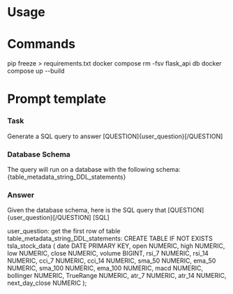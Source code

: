# Usage


# Commands
pip freeze > requirements.txt
docker compose rm -fsv flask_api db
docker compose up --build

# Prompt template
### Task
Generate a SQL query to answer [QUESTION]{user_question}[/QUESTION]

### Database Schema
The query will run on a database with the following schema:
{table_metadata_string_DDL_statements}

### Answer
Given the database schema, here is the SQL query that [QUESTION]{user_question}[/QUESTION]
[SQL]

user_question: 
get the first row of table
table_metadata_string_DDL_statements:
CREATE TABLE IF NOT EXISTS tsla_stock_data (
    date DATE PRIMARY KEY,
    open NUMERIC,
    high NUMERIC,
    low NUMERIC,
    close NUMERIC,
    volume BIGINT,
    rsi_7 NUMERIC,
    rsi_14 NUMERIC,
    cci_7 NUMERIC,
    cci_14 NUMERIC,
    sma_50 NUMERIC,
    ema_50 NUMERIC,
    sma_100 NUMERIC,
    ema_100 NUMERIC,
    macd NUMERIC,
    bollinger NUMERIC,
    TrueRange NUMERIC,
    atr_7 NUMERIC,
    atr_14 NUMERIC,
    next_day_close NUMERIC
);

